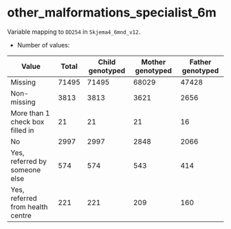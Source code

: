# other_malformations_specialist_6m
Variable mapping to `DD254` in `Skjema4_6mnd_v12`.
- Number of values:

| Value | Total | Child genotyped | Mother genotyped | Father genotyped |
| ----- | ----- | --------------- | ---------------- | ---------------- |
| Missing | 71495 | 71495 | 68029 | 47428 |
| Non-missing | 3813 | 3813 | 3621 | 2656 |
| More than 1 check box filled in | 21 | 21 | 21 |16 |
| No | 2997 | 2997 | 2848 |2066 |
| Yes, referred by someone else | 574 | 574 | 543 |414 |
| Yes, referred from health centre | 221 | 221 | 209 |160 |



